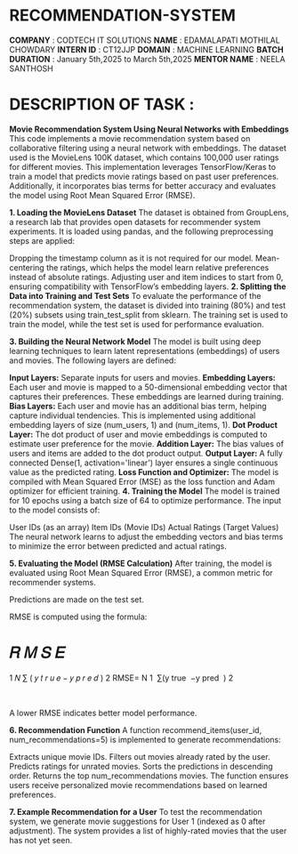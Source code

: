 # RECOMMENDATION-SYSTEM
**COMPANY**        : CODTECH IT SOLUTIONS
**NAME**           : EDAMALAPATI MOTHILAL CHOWDARY
**INTERN ID**      : CT12JJP
**DOMAIN**         : MACHINE LEARNING
**BATCH DURATION** : January 5th,2025 to March 5th,2025
**MENTOR NAME**    : NEELA SANTHOSH

# DESCRIPTION OF TASK :
**Movie Recommendation System Using Neural Networks with Embeddings**
This code implements a movie recommendation system based on collaborative filtering using a neural network with embeddings. The dataset used is the MovieLens 100K dataset, which contains 100,000 user ratings for different movies. This implementation leverages TensorFlow/Keras to train a model that predicts movie ratings based on past user preferences. Additionally, it incorporates bias terms for better accuracy and evaluates the model using Root Mean Squared Error (RMSE).

**1. Loading the MovieLens Dataset**
The dataset is obtained from GroupLens, a research lab that provides open datasets for recommender system experiments. It is loaded using pandas, and the following preprocessing steps are applied:

Dropping the timestamp column as it is not required for our model.
Mean-centering the ratings, which helps the model learn relative preferences instead of absolute ratings.
Adjusting user and item indices to start from 0, ensuring compatibility with TensorFlow’s embedding layers.
**2. Splitting the Data into Training and Test Sets**
To evaluate the performance of the recommendation system, the dataset is divided into training (80%) and test (20%) subsets using train_test_split from sklearn. The training set is used to train the model, while the test set is used for performance evaluation.

**3. Building the Neural Network Model**
The model is built using deep learning techniques to learn latent representations (embeddings) of users and movies. The following layers are defined:

**Input Layers:** Separate inputs for users and movies.
**Embedding Layers:**
Each user and movie is mapped to a 50-dimensional embedding vector that captures their preferences.
These embeddings are learned during training.
**Bias Layers:**
Each user and movie has an additional bias term, helping capture individual tendencies.
This is implemented using additional embedding layers of size (num_users, 1) and (num_items, 1).
**Dot Product Layer:**
The dot product of user and movie embeddings is computed to estimate user preference for the movie.
**Addition Layer:**
The bias values of users and items are added to the dot product output.
**Output Layer:**
A fully connected Dense(1, activation='linear') layer ensures a single continuous value as the predicted rating.
**Loss Function and Optimizer:**
The model is compiled with Mean Squared Error (MSE) as the loss function and Adam optimizer for efficient training.
**4. Training the Model**
The model is trained for 10 epochs using a batch size of 64 to optimize performance. The input to the model consists of:

User IDs (as an array)
Item IDs (Movie IDs)
Actual Ratings (Target Values)
The neural network learns to adjust the embedding vectors and bias terms to minimize the error between predicted and actual ratings.

**5. Evaluating the Model (RMSE Calculation)**
After training, the model is evaluated using Root Mean Squared Error (RMSE), a common metric for recommender systems.

Predictions are made on the test set.

RMSE is computed using the formula:

𝑅
𝑀
𝑆
𝐸
=
1
𝑁
∑
(
𝑦
𝑡
𝑟
𝑢
𝑒
−
𝑦
𝑝
𝑟
𝑒
𝑑
)
2
RMSE= 
N
1
​
 ∑(y 
true
​
 −y 
pred
​
 ) 
2
 
​
 
A lower RMSE indicates better model performance.

**6. Recommendation Function**
A function recommend_items(user_id, num_recommendations=5) is implemented to generate recommendations:

Extracts unique movie IDs.
Filters out movies already rated by the user.
Predicts ratings for unrated movies.
Sorts the predictions in descending order.
Returns the top num_recommendations movies.
The function ensures users receive personalized movie recommendations based on learned preferences.

**7. Example Recommendation for a User**
To test the recommendation system, we generate movie suggestions for User 1 (indexed as 0 after adjustment). The system provides a list of highly-rated movies that the user has not yet seen.
